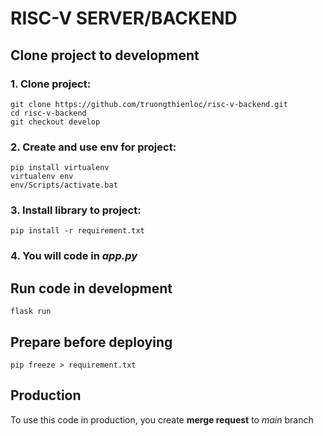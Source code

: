 # RISC-V SERVER/BACKEND

## Clone project to development

### 1. Clone project:

```shell
git clone https://github.com/truongthienloc/risc-v-backend.git
cd risc-v-backend
git checkout develop
```

### 2. Create and use env for project:

```shell
pip install virtualenv
virtualenv env
env/Scripts/activate.bat
```

### 3. Install library to project:

```shell
pip install -r requirement.txt
```

### 4. You will code in *app.py*

## Run code in development

```shell
flask run
```

## Prepare before deploying

```shell
pip freeze > requirement.txt
```

## Production

To use this code in production, you create **merge request** to *main* branch